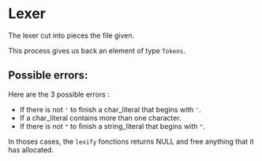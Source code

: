 # Lexer
The lexer cut into pieces the file given.

This process gives us back an element of type `Tokens`.

## Possible errors:
Here are the 3 possible errors :
- If there is not `'` to finish a char_literal that begins with `'`.
- If a char_literal contains more than one character.
- If there is not `"` to finish a string_literal that begins with `"`.

In thoses cases, the `lexify` fonctions returns NULL and free anything that it
has allocated.
